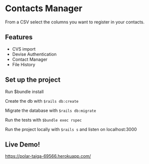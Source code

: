 # Contacts Manager

From a CSV select the columns you want to register in your contacts.

## Features

- CVS import
- Devise Authentication
- Contact Manager
- File History

## Set up the project

Run $bundle install

Create the db with `$rails db:create`

Migrate the database with `$rails db:migrate`

Run the tests with `$bundle exec rspec`

Run the project locally with `$rails s` and listen on localhost:3000

## Live Demo!

https://polar-taiga-69566.herokuapp.com/

